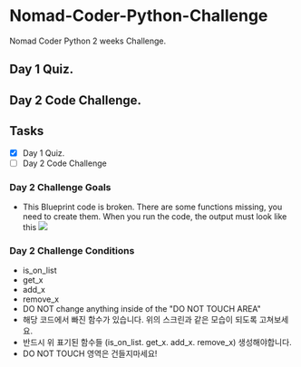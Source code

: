 # Nomad-Coder-Python-Challenge

Nomad Coder Python 2 weeks Challenge.

## Day 1 Quiz.

## Day 2 Code Challenge.

## Tasks

- [x] Day 1 Quiz.
- [ ] Day 2 Code Challenge

### Day 2 Challenge Goals

- This Blueprint code is broken. There are some functions missing, you need to create them. When you run the code, the output must look like this
  <img src="https://nomad-coders-assets.s3.amazonaws.com/media/public/django-summernote/2020-04-13/b23ef8d3-eab8-412d-bd66-ea6062ce2b6f.png">

### Day 2 Challenge Conditions

- is_on_list
- get_x
- add_x
- remove_x
- DO NOT change anything inside of the "DO NOT TOUCH AREA"
- 해당 코드에서 빠진 함수가 있습니다. 위의 스크린과 같은 모습이 되도록 고쳐보세요.
- 반드시 위 표기된 함수들 (is_on_list. get_x. add_x. remove_x) 생성해야합니다.
- DO NOT TOUCH 영역은 건들지마세요!
